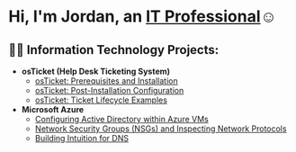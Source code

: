 <h1>Hi, I'm Jordan, an <a href="https://linkedin.com/in/jordan-connelly-2a7a1688/">IT Professional</a>☺</h1>

<h2>👨‍💻 Information Technology Projects:</h2>

- <b>osTicket (Help Desk Ticketing System)</b>
  - [osTicket: Prerequisites and Installation](https://github.com/jordanconnelly/osticket-prereqs)
  - [osTicket: Post-Installation Configuration](https://github.com/jordanconnelly/post-install-config)
  - [osTicket: Ticket Lifecycle Examples](https://github.com/jordanconnelly/ticket-lifestyle)
- <b>Microsoft Azure</b>
  - [Configuring Active Directory within Azure VMs](https://github.com/jordanconnelly/configure-ad)
  - [Network Security Groups (NSGs) and Inspecting Network Protocols](https://github.com/jordanconnelly/azure-network-protocols)
  - [Building Intuition for DNS](https://github.com/jordanconnelly/DNS-Lifestyle)
